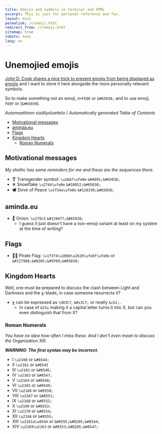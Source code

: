 ```yaml
---
title: Emojis and symbols in terminal and HTML
excerpt: This is just for personal reference and fun.
layout: mini
permalink: /n/emoji.html
redirect_from: /r/emoji.html
sitemap: true
robots: noai
lang: en
---
```


# Unemojied emojis

[John D. Cook shares a nice trick to prevent emojis from being displayed as
emojis](https://www.johndcook.com/blog/2022/09/30/preventing-emoji/) and I
want to store it here alongside the more personally
relevant symbols.

So to make something not an emoji, `U+FE0E` or `&#65038;` and to use emoji,
`FE0F` or (`&#65039`).

<!-- editorconfig-checker-disable -->
<!-- prettier-ignore-start -->

<!-- START doctoc generated TOC please keep comment here to allow auto update -->
<!-- DON'T EDIT THIS SECTION, INSTEAD RE-RUN doctoc TO UPDATE -->
<em lang="fi">Automaattinen sisällysluettelo</em> / <em lang="en">Automatically generated Table of Contents</em>

- [Motivational messages](#motivational-messages)
- [aminda.eu](#amindaeu)
- [Flags](#flags)
- [Kingdom Hearts](#kingdom-hearts)
  - [Roman Numerals](#roman-numerals)

<!-- END doctoc generated TOC please keep comment here to allow auto update -->

<!-- prettier-ignore-end -->
<!-- editorconfig-checker-enable -->

## Motivational messages

_My shellrc has some reminders for me and these are the sequences there._

- &#9895;&#65038; Transgender symbol: `\u26A7\ufe0e` `&#9895;&#65038;`
- &#10052;&#65038; Snowflake `\u2744\ufe0e` `&#10052;&#65038;`
- &#128330;&#65038; Dove of Peace `\u1f54a\ufe0e` `&#128330;&#65038;`

## aminda.eu

- &#129477;&#65038; Onion: `\u1f9c5` `&#129477;&#65038;`
  - I guess it just doesn't have a non-emoji variant at least on my system at the time of writing?

## Flags

- &#127988;&#8205;&#9760;&#65038; Pirate Flag: `\u1f3f4\u200d\u2620\ufe0f\ufe0e` or `&#127988;&#8205;&#9760;&#65038;`

## Kingdom Hearts

Well, one must be prepared to discuss the clash between Light and Darkness and the &chi;-blade, in case someone resurrects it?

- &chi; can be expressed as `\U03C7`, `&#x3C7;` or neatly `&chi;`.
  - In case of `&Chi` making it a capital letter turns it into &Chi;, but can you even distinguish that from X?

### Roman Numerals

_You have no idea how often I miss these. And I don't even mean to discuss the_ Organization &#8555;&#8544;.

**_WARNING: The first syntax may be incorrect._**

- &#8544; `\u2160` or `&#8544;`
- &#8545; `\u2161` or `&#8545`
- &#8546; `\u2162` or `&#8546;`
- &#8547; `\u2163` or `&#8547;`
- &#8548; `\u2164` or `&#8548;`
- &#8549; `\u2165` or `&#8549;`
- &#8550; `\u2166` or `&#8550;`
- &#8551; `\u2167` or `&#8551;`
- &#8552; `\u2168` or `&#8552;`
- &#8553; `\u2169` or `&#8553;`
- &#8554; `\u2170` or `&#8554;`
- &#8555; `\u216A` or `&#8555;`
- &#8555;&#8205;&#8544; `\u2161a\u8544` or `&#8555;&#8205;&#8544;`
- &#8553;&#8205;&#8547; `\u2169\u2163` or `&#8553;&#8205;&#8547;`

<!-- TODO: FINISH THESE!

- &#8556; `\u216B` or `&#8544;`
- &#8557; `\u216C` or `&#8544;`
- &#8558; `\u216D`
- &#8559; `\u216E`
- &#8560; `\u216F`
- &#8561; `\u216G`
- &#8562;
- &#8563;
- &#8564;
- &#8565;
- &#8566;
- &#8567;
- &#8568;
- &#8569;
- &#8570;
- &#8571;
- &#8572;
- &#8573;
- &#8574;
- &#8575;
- &#8576;
- &#8577;
- &#8578;
- &#8579;
- &#8581;
- &#8582;
- &#8583;
- &#8584;

-->
